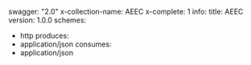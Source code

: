 swagger: "2.0"
x-collection-name: AEEC
x-complete: 1
info:
  title: AEEC
  version: 1.0.0
schemes:
- http
produces:
- application/json
consumes:
- application/json